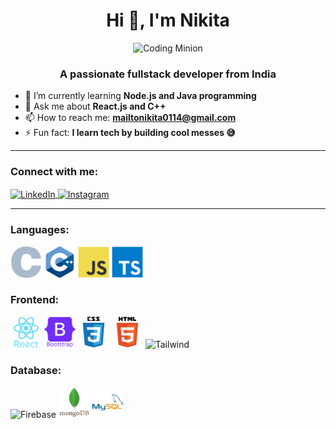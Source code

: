 <h1 align="center">Hi 👋, I'm Nikita</h1>
<p align="center">
  <img src="https://i.pinimg.com/originals/4c/89/60/4c896090b3c0522c8d8cd8866f77891e.gif" alt="Coding Minion" width="300" height="300"/>
</p>

<h3 align="center">A passionate fullstack developer from India</h3>

- 🌱 I’m currently learning **Node.js and Java programming**  
- 💬 Ask me about **React.js and C++**  
- 📫 How to reach me: **mailtonikita0114@gmail.com**  
- ⚡ Fun fact: **I learn tech by building cool messes 😅**

---

<h3 align="left">Connect with me:</h3>
<p align="left">
  <a href="https://linkedin.com/in/nikita-kumari-787582246" target="blank">
    <img align="center" src="https://raw.githubusercontent.com/rahuldkjain/github-profile-readme-generator/master/src/images/icons/Social/linked-in-alt.svg" alt="LinkedIn" height="30" width="40" />
  </a>
  <a href="https://instagram.com/nikita_singh.14" target="blank">
    <img align="center" src="https://raw.githubusercontent.com/rahuldkjain/github-profile-readme-generator/master/src/images/icons/Social/instagram.svg" alt="Instagram" height="30" width="40" />
  </a>
</p>

---

<h3 align="left">Languages:</h3>
<p>
  <img src="https://raw.githubusercontent.com/devicons/devicon/master/icons/c/c-original.svg" alt="C" width="50" height="50"/>
  <img src="https://raw.githubusercontent.com/devicons/devicon/master/icons/cplusplus/cplusplus-original.svg" alt="C++" width="50" height="50"/>
  <img src="https://raw.githubusercontent.com/devicons/devicon/master/icons/javascript/javascript-original.svg" alt="JavaScript" width="50" height="50"/>
  <img src="https://raw.githubusercontent.com/devicons/devicon/master/icons/typescript/typescript-original.svg" alt="TypeScript" width="50" height="50"/>
</p>

<h3 align="left">Frontend:</h3>
<p>
  <img src="https://raw.githubusercontent.com/devicons/devicon/master/icons/react/react-original-wordmark.svg" alt="React" width="50" height="50"/>
  <img src="https://raw.githubusercontent.com/devicons/devicon/master/icons/bootstrap/bootstrap-plain-wordmark.svg" alt="Bootstrap" width="50" height="50"/>
  <img src="https://raw.githubusercontent.com/devicons/devicon/master/icons/css3/css3-original-wordmark.svg" alt="CSS3" width="50" height="50"/>
  <img src="https://raw.githubusercontent.com/devicons/devicon/master/icons/html5/html5-original-wordmark.svg" alt="HTML5" width="50" height="50"/>
  <img src="https://www.vectorlogo.zone/logos/tailwindcss/tailwindcss-icon.svg" alt="Tailwind" width="50" height="50"/>
</p>

<h3 align="left">Database:</h3>
<p>
  <img src="https://www.vectorlogo.zone/logos/firebase/firebase-icon.svg" alt="Firebase" width="50" height="50"/>
  <img src="https://raw.githubusercontent.com/devicons/devicon/master/icons/mongodb/mongodb-original-wordmark.svg" alt="MongoDB" width="50" height="50"/>
  <img src="https://raw.githubusercontent.com/devicons/devicon/master/icons/mysql/mysql-original-wordmark.svg" alt="MySQL" width="50" height="50"/>
</p>
